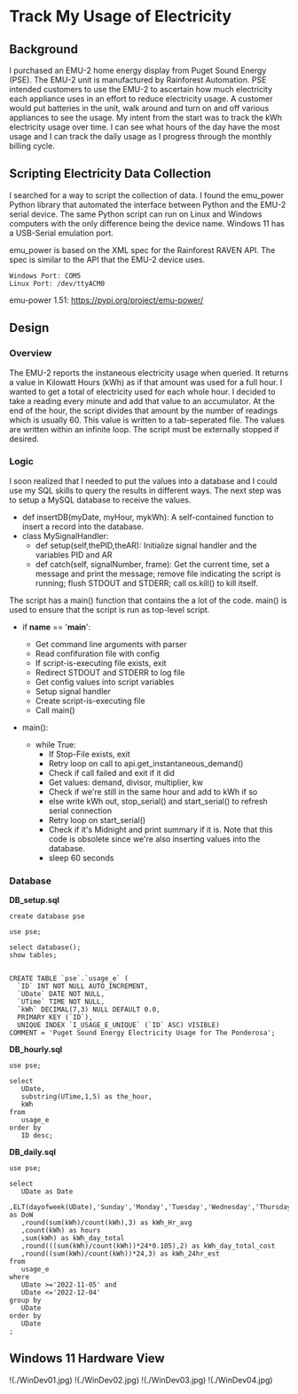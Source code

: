 # Track My Usage of Electricity

## Background

I purchased an EMU-2 home energy display from Puget Sound Energy (PSE).  The EMU-2 unit is manufactured by Rainforest Automation.  PSE intended customers to use the EMU-2 to ascertain how much electricity each appliance uses in an effort to reduce electricity usage.  A customer would put batteries in the unit, walk around and turn on and off various appliances to see the usage.  My intent from the start was to track the kWh electricity usage over time.  I can see what hours of the day have the most usage and I can track the daily usage as I progress through the monthly billing cycle.

## Scripting Electricity Data Collection

I searched for a way to script the collection of data. I found the emu_power Python library that automated the interface between Python and the EMU-2 serial device.  The same Python script can run on Linux and Windows computers with the only difference being the device name.  Windows 11 has a USB-Serial emulation port.

emu_power is based on the XML spec for the Rainforest RAVEN API.  The spec is similar to the API that the EMU-2 device uses.

```
Windows Port: COM5
Linux Port: /dev/ttyACM0
```

emu-power 1.51: https://pypi.org/project/emu-power/

## Design

### Overview

The EMU-2 reports the instaneous electricity usage when queried.  It returns a value in Kilowatt Hours (kWh) as if that amount was used for a full hour.  I wanted to get a total of electricity used for each whole hour.  I decided to take a reading every minute and add that value to an accumulator.  At the end of the hour, the script divides that amount by the number of readings which is usually 60.  This value is written to a tab-seperated file.  The values are written within an infinite loop.  The script must be externally stopped if desired.

### Logic

I soon realized that I needed to put the values into a database and I could use my SQL skills to query the results in different ways.  The next step was to setup a MySQL database to receive the values.

* def insertDB(myDate, myHour, mykWh): A self-contained function to insert a record into the database.
* class MySignalHandler:
  * def setup(self,thePID,theAR): Initialize signal handler and the variables PID and AR
  * def catch(self, signalNumber, frame): Get the current time, set a message and print the message; remove file indicating the script is running; flush STDOUT and STDERR; call os.kill() to kill itself.
  
The script has a main() function that contains the a lot of the code.  main() is used to ensure that the script is run as top-level script.

* if __name__ == '__main__':
  * Get command line arguments with parser
  * Read confifuration file with config
  * If script-is-executing file exists, exit
  * Redirect STDOUT and STDERR to log file
  * Get config values into script variables
  * Setup signal handler
  * Create script-is-executing file
  * Call main()
  
* main():
  * while True:
    * If Stop-File exists, exit
    * Retry loop on call to api.get_instantaneous_demand()
    * Check if call failed and exit if it did
    * Get values: demand, divisor, multiplier, kw
    * Check if we're still in the same hour and add to kWh if so
    * else write kWh out, stop_serial() and start_serial() to refresh serial connection
    * Retry loop on start_serial()
    * Check if it's Midnight and print summary if it is.  Note that this code is obsolete since we're also inserting values into the database.
    * sleep 60 seconds
    

### Database

**DB_setup.sql**

```
create database pse

use pse;

select database();
show tables;


CREATE TABLE `pse`.`usage_e` (
  `ID` INT NOT NULL AUTO_INCREMENT,
  `UDate` DATE NOT NULL,
  `UTime` TIME NOT NULL,
  `kWh` DECIMAL(7,3) NULL DEFAULT 0.0,
  PRIMARY KEY (`ID`),
  UNIQUE INDEX `I_USAGE_E_UNIQUE` (`ID` ASC) VISIBLE)
COMMENT = 'Puget Sound Energy Electricity Usage for The Ponderosa';
```

**DB_hourly.sql**

```
use pse;

select
   UDate,
   substring(UTime,1,5) as the_hour,
   kWh
from
   usage_e
order by
   ID desc;
```

**DB_daily.sql**

```
use pse;

select
   UDate as Date
   ,ELT(dayofweek(UDate),'Sunday','Monday','Tuesday','Wednesday','Thursday','Friday','Saturday') as DoW
   ,round(sum(kWh)/count(kWh),3) as kWh_Hr_avg
   ,count(kWh) as hours
   ,sum(kWh) as kWh_day_total
   ,round(((sum(kWh)/count(kWh))*24*0.105),2) as kWh_day_total_cost
   ,round((sum(kWh)/count(kWh))*24,3) as kWh_24hr_est
from
   usage_e
where
   UDate >='2022-11-05' and
   UDate <='2022-12-04'
group by
   UDate
order by
   UDate
;
```

## Windows 11 Hardware View

!(./WinDev01.jpg)
!(./WinDev02.jpg)
!(./WinDev03.jpg)
!(./WinDev04.jpg)

